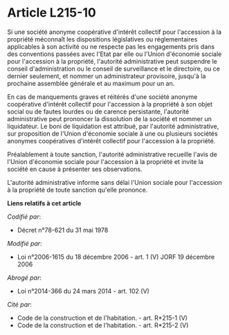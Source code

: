 # Article L215-10

Si une société anonyme coopérative d'intérêt collectif pour l'accession à la propriété méconnaît les dispositions
législatives ou réglementaires applicables à son activité ou ne respecte pas les engagements pris dans des conventions
passées avec l'Etat par elle ou l'Union d'économie sociale pour l'accession à la propriété, l'autorité administrative peut
suspendre le conseil d'administration ou le conseil de surveillance et le directoire, ou ce dernier seulement, et nommer un
administrateur provisoire, jusqu'à la prochaine assemblée générale et au maximum pour un an.

En cas de manquements graves et réitérés d'une société anonyme coopérative d'intérêt collectif pour l'accession à la
propriété à son objet social ou de fautes lourdes ou de carence persistante, l'autorité administrative peut prononcer la
dissolution de la société et nommer un liquidateur. Le boni de liquidation est attribué, par l'autorité administrative, sur
proposition de l'Union d'économie sociale à une ou plusieurs sociétés anonymes coopératives d'intérêt collectif pour
l'accession à la propriété.

Préalablement à toute sanction, l'autorité administrative recueille l'avis de l'Union d'économie sociale pour l'accession à
la propriété et invite la société en cause à présenter ses observations.

L'autorité administrative informe sans délai l'Union sociale pour l'accession à la propriété de toute sanction qu'elle
prononce.

**Liens relatifs à cet article**

_Codifié par_:

  - Décret n°78-621 du 31 mai 1978

_Modifié par_:

  - Loi n°2006-1615 du 18 décembre 2006 - art. 1 (V) JORF 19 décembre 2006

_Abrogé par_:

  - Loi n°2014-366 du 24 mars 2014 - art. 102 (V)

_Cité par_:

  - Code de la construction et de l'habitation. - art. R*215-1 (V)
  - Code de la construction et de l'habitation. - art. R*215-2 (V)
